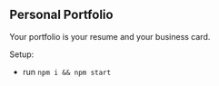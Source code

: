 ## Personal Portfolio

<!-- ### [Live Site](https://jsmasterypro.com) -->

<!-- ![Portfolio Website](https://i.ibb.co/WgPMpts/image.png) -->

Your portfolio is your resume and your business card.

Setup:
- run ```npm i && npm start```
